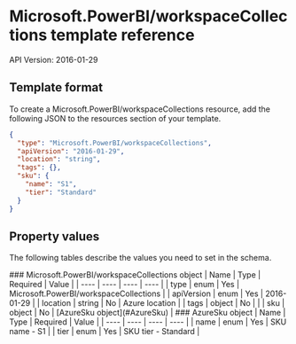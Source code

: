 # Microsoft.PowerBI/workspaceCollections template reference
API Version: 2016-01-29
## Template format

To create a Microsoft.PowerBI/workspaceCollections resource, add the following JSON to the resources section of your template.

```json
{
  "type": "Microsoft.PowerBI/workspaceCollections",
  "apiVersion": "2016-01-29",
  "location": "string",
  "tags": {},
  "sku": {
    "name": "S1",
    "tier": "Standard"
  }
}
```
## Property values

The following tables describe the values you need to set in the schema.

<a id="Microsoft.PowerBI/workspaceCollections" />
### Microsoft.PowerBI/workspaceCollections object
|  Name | Type | Required | Value |
|  ---- | ---- | ---- | ---- |
|  type | enum | Yes | Microsoft.PowerBI/workspaceCollections |
|  apiVersion | enum | Yes | 2016-01-29 |
|  location | string | No | Azure location |
|  tags | object | No |  |
|  sku | object | No | [AzureSku object](#AzureSku) |


<a id="AzureSku" />
### AzureSku object
|  Name | Type | Required | Value |
|  ---- | ---- | ---- | ---- |
|  name | enum | Yes | SKU name - S1 |
|  tier | enum | Yes | SKU tier - Standard |

